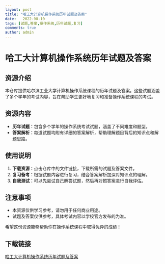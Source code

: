 ```yaml
---
layout: post
title: "哈工大计算机操作系统历年试题及答案"
date:   2022-08-10
tags: [试题,答案,操作系统,历年试题,复习]
comments: true
author: admin
---
```

# 哈工大计算机操作系统历年试题及答案

## 资源介绍

本仓库提供哈尔滨工业大学计算机操作系统课程的历年试题及答案。这些试题涵盖了多个学年的考试内容，旨在帮助学生更好地复习和准备操作系统课程的考试。

## 资源内容

- **历年试题**：包含多个学年的操作系统考试试题，涵盖了不同难度和题型。
- **答案解析**：每道试题均附有详细的答案解析，帮助理解题目背后的知识点和解题思路。

## 使用说明

1. **下载资源**：点击仓库中的文件链接，下载所需的试题及答案文件。
2. **复习备考**：根据试题内容进行复习，结合答案解析加深对知识点的理解。
3. **自我测试**：可以先尝试自己解答试题，然后再对照答案进行自我评估。

## 注意事项

- 本资源仅供学习参考，请勿用于任何商业用途。
- 试题及答案仅供参考，具体考试内容以学校官方发布的为准。

希望这份资源能够帮助你在操作系统课程中取得优异的成绩！

## 下载链接

[哈工大计算机操作系统历年试题及答案](https://pan.quark.cn/s/48b0d085ec31)
